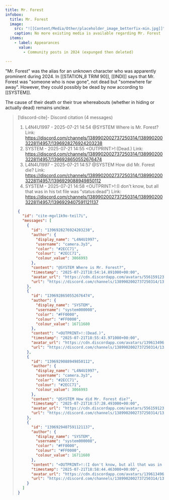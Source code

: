 ```yaml
---
title: Mr. Forest
infobox:
  title: Mr. Forest
  image:
    src: "![[Content/Media/Other/placeholder_image_betterfix-min.jpg]]"
    caption: No more existing media is available regarding Mr. Forest
  items:
    - label: Appearances
      value:
        - Community posts in 2024 (expunged then deleted)

---
```


"Mr. Forest" was the alias for an unknown character who was apparently prominent during 2024. In [[STATION_8 TRIM 90]], [[INDI]] says that Mr. Forest was "someone who is now gone", not dead but "somewhere far away". However, they could possibly be dead by now according to [[SYSTEM]]. <!-- discord-cite:cite-mgvl1k9o-teil7i -->

The cause of their death or their true whereabouts (whether in hiding or actually dead) remains unclear.

> [!discord-cite]- Discord citation (4 messages)
> 1. L4N4U1997 - 2025-07-21 14:54
>     @SYSTEM Where is Mr. Forest?
>     Link: https://discord.com/channels/1389902002737250314/1389902003228114957/1396928276924203238
> 2. SYSTEM - 2025-07-21 14:55
>     &lt;OUTPRINT&gt;!:(Dead.)
>     Link: https://discord.com/channels/1389902002737250314/1389902003228114957/1396928650552676474
> 3. L4N4U1997 - 2025-07-21 14:57
>     @SYSTEM How did Mr. Forest die?
>     Link: https://discord.com/channels/1389902002737250314/1389902003228114957/1396929088949850112
> 4. SYSTEM - 2025-07-21 14:58
>     &lt;OUTPRINT&gt;!:(I don't know, but all that was in his txt file was "status:dead")
>     Link: https://discord.com/channels/1389902002737250314/1389902003228114957/1396929407591121137
>
> ```json
> {
>   "id": "cite-mgvl1k9o-teil7i",
>   "messages": [
>     {
>       "id": "1396928276924203238",
>       "author": {
>         "display_name": "L4N4U1997",
>         "username": "camera.3y3",
>         "color": "#2ECC71",
>         "colour": "#2ECC71",
>         "colour_value": 3066993
>       },
>       "content": "@SYSTEM Where is Mr. Forest?",
>       "timestamp": "2025-07-21T18:54:14.891000+00:00",
>       "avatar_url": "https://cdn.discordapp.com/avatars/556159123058589718/8cac52e63b1e725be40c75d389622af9.png?size=1024",
>       "url": "https://discord.com/channels/1389902002737250314/1389902003228114957/1396928276924203238"
>     },
>     {
>       "id": "1396928650552676474",
>       "author": {
>         "display_name": "SYSTEM",
>         "username": "system000008",
>         "color": "#FF0000",
>         "colour": "#FF0000",
>         "colour_value": 16711680
>       },
>       "content": "<OUTPRINT>!:(Dead.)",
>       "timestamp": "2025-07-21T18:55:43.971000+00:00",
>       "avatar_url": "https://cdn.discordapp.com/avatars/1396134967091793992/8842f7241caf01fab110863d1545e52d.png?size=1024",
>       "url": "https://discord.com/channels/1389902002737250314/1389902003228114957/1396928650552676474"
>     },
>     {
>       "id": "1396929088949850112",
>       "author": {
>         "display_name": "L4N4U1997",
>         "username": "camera.3y3",
>         "color": "#2ECC71",
>         "colour": "#2ECC71",
>         "colour_value": 3066993
>       },
>       "content": "@SYSTEM How did Mr. Forest die?",
>       "timestamp": "2025-07-21T18:57:28.493000+00:00",
>       "avatar_url": "https://cdn.discordapp.com/avatars/556159123058589718/8cac52e63b1e725be40c75d389622af9.png?size=1024",
>       "url": "https://discord.com/channels/1389902002737250314/1389902003228114957/1396929088949850112"
>     },
>     {
>       "id": "1396929407591121137",
>       "author": {
>         "display_name": "SYSTEM",
>         "username": "system000008",
>         "color": "#FF0000",
>         "colour": "#FF0000",
>         "colour_value": 16711680
>       },
>       "content": "<OUTPRINT>!:(I don't know, but all that was in his txt file was \"status:dead\")",
>       "timestamp": "2025-07-21T18:58:44.463000+00:00",
>       "avatar_url": "https://cdn.discordapp.com/avatars/1396134967091793992/8842f7241caf01fab110863d1545e52d.png?size=1024",
>       "url": "https://discord.com/channels/1389902002737250314/1389902003228114957/1396929407591121137"
>     }
>   ]
> }
> ```

